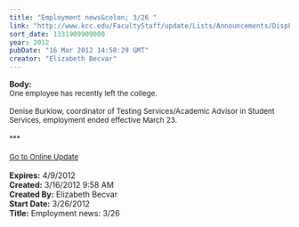 ```yaml
---
title: "Employment news&colon; 3/26 "
link: "http://www.kcc.edu/FacultyStaff/update/Lists/Announcements/DispForm.aspx?ID=636"
sort_date: 1331909909000
year: 2012
pubDate: "16 Mar 2012 14:58:29 GMT"
creator: "Elizabeth Becvar"
---
```


<div><b>Body:</b> <div class="ExternalClass66145D82659C4E63B716AA18ADF7EB14">
<div><font size="2">One employee has recently left the college.<br /> <br />Denise Burklow, coordinator of Testing Services/Academic Advisor in Student Services, employment ended effective March 23.</font></div>
<div><font size="2"></font> </div>
<div><font size="2">***</font></div>
<div><font size="2"></font> </div>
<div><a href="/FacultyStaff/update/Pages/dailyupdate.aspx"><font size="2">Go to Online Update</font></a></div>
<div> </div></div></div>
<div><b>Expires:</b> 4/9/2012</div>
<div><b>Created:</b> 3/16/2012 9:58 AM</div>
<div><b>Created By:</b> Elizabeth Becvar</div>
<div><b>Start Date:</b> 3/26/2012</div>
<div><b>Title:</b> Employment news: 3/26 </div>
